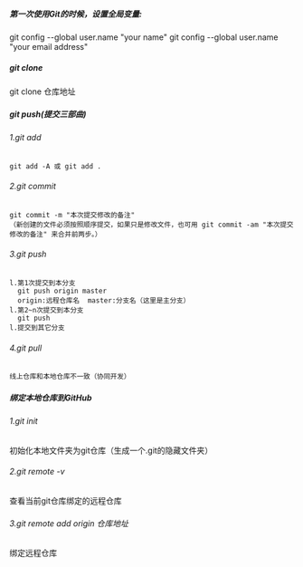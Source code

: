 ##### 第一次使用Git的时候，设置全局变量:
  git config --global user.name "your name"
  git config --global user.name "your email address"
##### git clone
  git clone 仓库地址
##### git push(提交三部曲)
  ###### 1.git add
    git add -A 或 git add .
  ###### 2.git commit
    git commit -m "本次提交修改的备注"
    （新创建的文件必须按照顺序提交，如果只是修改文件，也可用 git commit -am "本次提交修改的备注" 来合并前两步。）
  ###### 3.git push
    l.第1次提交到本分支
      git push origin master
      origin:远程仓库名  master:分支名（这里是主分支）
    l.第2~n次提交到本分支
      git push
    l.提交到其它分支
  ###### 4.git pull
    线上仓库和本地仓库不一致（协同开发）
##### 绑定本地仓库到GitHub
  ###### 1.git init 
  初始化本地文件夹为git仓库（生成一个.git的隐藏文件夹）
  ###### 2.git remote -v
  查看当前git仓库绑定的远程仓库
  ###### 3.git remote add origin 仓库地址
  绑定远程仓库
  
